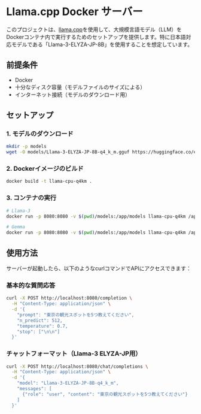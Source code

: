 # Llama.cpp Docker サーバー

このプロジェクトは、[llama.cpp](https://github.com/ggerganov/llama.cpp)を使用して、大規模言語モデル（LLM）をDockerコンテナ内で実行するためのセットアップを提供します。特に日本語対応モデルである「Llama-3-ELYZA-JP-8B」を使用することを想定しています。

## 前提条件

- Docker
- 十分なディスク容量（モデルファイルのサイズによる）
- インターネット接続（モデルのダウンロード用）

## セットアップ

### 1. モデルのダウンロード

```bash
mkdir -p models
wget -O models/Llama-3-ELYZA-JP-8B-q4_k_m.gguf https://huggingface.co/elyza/Llama-3-ELYZA-JP-8B-GGUF/resolve/main/Llama-3-ELYZA-JP-8B-q4_k_m.gguf
```

### 2. Dockerイメージのビルド

```bash
docker build -t llama-cpu-q4km .
```

### 3. コンテナの実行

```bash
# Llama-3
docker run -p 8080:8080 -v $(pwd)/models:/app/models llama-cpu-q4km /app/llama.cpp/build/bin/llama-server -m /app/models/Llama-3-ELYZA-JP-8B-q4_k_m.gguf -c 2048 --host 0.0.0.0 --port 8080

# Gemma
docker run -p 8080:8080 -v $(pwd)/models:/app/models llama-cpu-q4km /app/llama.cpp/build/bin/llama-server -m /app/models/gemma-2-2b-jpn-it-Q4_K_M.gguf -c 2048 --host 0.0.0.0 --port 8080 --repeat-penalty 1.1
```

## 使用方法

サーバーが起動したら、以下のようなcurlコマンドでAPIにアクセスできます：

### 基本的な質問応答

```bash
curl -X POST http://localhost:8080/completion \
  -H "Content-Type: application/json" \
  -d '{
    "prompt": "東京の観光スポットを5つ教えてください",
    "n_predict": 512,
    "temperature": 0.7,
    "stop": ["\n\n"]
  }'
```

### チャットフォーマット（Llama-3 ELYZA-JP用）

```bash
curl -X POST http://localhost:8080/chat/completions \
  -H "Content-Type: application/json" \
  -d '{
    "model": "Llama-3-ELYZA-JP-8B-q4_k_m",
    "messages": [
      {"role": "user", "content": "東京の観光スポットを5つ教えてください"}
    ]
  }'
```
